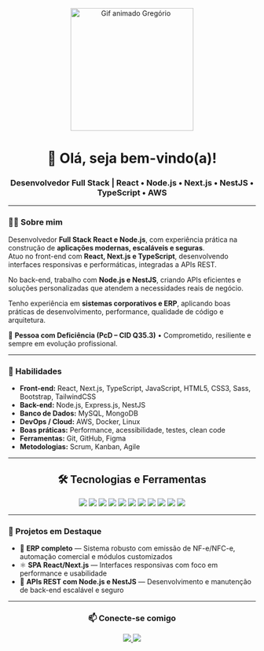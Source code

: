 <div align="center">
  <img 
    src="https://camo.githubusercontent.com/4d9f5ecceb711eec6e2018f38a5677dc657c9738d4a65ba3b928c41c0a45b439/68747470733a2f2f6d69726f2e6d656469756d2e636f6d2f6d61782f313336302f302a37513379765349765f7430696f4a2d5a2e676966" 
    alt="Gif animado Gregório" 
    width="250" 
  />

  <h1>👋 Olá, seja bem-vindo(a)!</h1>
  <h3>Desenvolvedor Full Stack | React • Node.js • Next.js • NestJS • TypeScript • AWS</h3>
</div>

---

### 👨‍💻 Sobre mim  
Desenvolvedor **Full Stack React e Node.js**, com experiência prática na construção de **aplicações modernas, escaláveis e seguras**.  
Atuo no front-end com **React, Next.js e TypeScript**, desenvolvendo interfaces responsivas e performáticas, integradas a APIs REST.  

No back-end, trabalho com **Node.js e NestJS**, criando APIs eficientes e soluções personalizadas que atendem a necessidades reais de negócio.  

Tenho experiência em **sistemas corporativos e ERP**, aplicando boas práticas de desenvolvimento, performance, qualidade de código e arquitetura.  

🧠 **Pessoa com Deficiência (PcD – CID Q35.3)** • Comprometido, resiliente e sempre em evolução profissional.  

---

### 🚀 Habilidades  
- **Front-end:** React, Next.js, TypeScript, JavaScript, HTML5, CSS3, Sass, Bootstrap, TailwindCSS  
- **Back-end:** Node.js, Express.js, NestJS  
- **Banco de Dados:** MySQL, MongoDB  
- **DevOps / Cloud:** AWS, Docker, Linux  
- **Boas práticas:** Performance, acessibilidade, testes, clean code  
- **Ferramentas:** Git, GitHub, Figma  
- **Metodologias:** Scrum, Kanban, Agile  

---

<div align="center">
  <h2>🛠 Tecnologias e Ferramentas</h2>
  <p>
    <img src="https://img.shields.io/badge/React-61DAFB?style=for-the-badge&logo=react&logoColor=black" />
    <img src="https://img.shields.io/badge/Next.js-000000?style=for-the-badge&logo=nextdotjs&logoColor=white" />
    <img src="https://img.shields.io/badge/Node.js-339933?style=for-the-badge&logo=node.js&logoColor=white" />
    <img src="https://img.shields.io/badge/NestJS-E0234E?style=for-the-badge&logo=nestjs&logoColor=white" />
    <img src="https://img.shields.io/badge/TypeScript-3178C6?style=for-the-badge&logo=typescript&logoColor=white" />
    <img src="https://img.shields.io/badge/AWS-232F3E?style=for-the-badge&logo=amazonaws&logoColor=white" />
    <img src="https://img.shields.io/badge/Sass-CC6699?style=for-the-badge&logo=sass&logoColor=white" />
    <img src="https://img.shields.io/badge/Bootstrap-7952B3?style=for-the-badge&logo=bootstrap&logoColor=white" />
    <img src="https://img.shields.io/badge/TailwindCSS-06B6D4?style=for-the-badge&logo=tailwind-css&logoColor=white" />
    <img src="https://img.shields.io/badge/Git-F05032?style=for-the-badge&logo=git&logoColor=white" />
    <img src="https://img.shields.io/badge/GitHub-181717?style=for-the-badge&logo=github&logoColor=white" />
  </p>
</div>

---

### 📂 Projetos em Destaque  
- 📄 **ERP completo** — Sistema robusto com emissão de NF-e/NFC-e, automação comercial e módulos customizados  
- ⚛️ **SPA React/Next.js** — Interfaces responsivas com foco em performance e usabilidade  
- 📝 **APIs REST com Node.js e NestJS** — Desenvolvimento e manutenção de back-end escalável e seguro  

---

<div align="center">
  <h3>📫 Conecte-se comigo</h3>
  <a href="https://www.linkedin.com/in/gregoriodelucca/" target="_blank">
    <img src="https://img.shields.io/badge/LinkedIn-0A66C2?style=for-the-badge&logo=linkedin&logoColor=white"/>
  </a>
  <a href="mailto:gregoriodelucca@gmail.com">
    <img src="https://img.shields.io/badge/Email-D14836?style=for-the-badge&logo=gmail&logoColor=white"/>
  </a>
</div>


